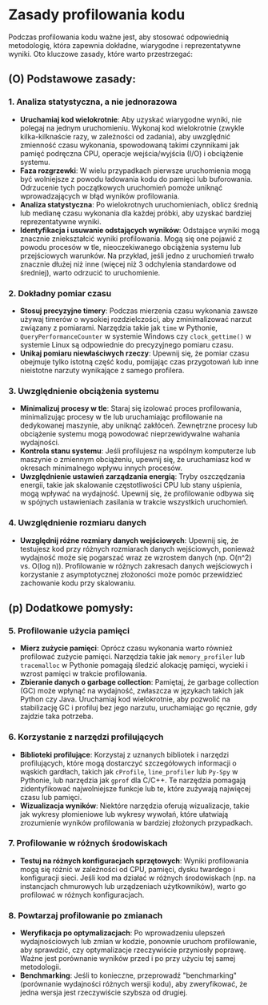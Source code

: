 # Zasady profilowania kodu

Podczas profilowania kodu ważne jest, aby stosować odpowiednią metodologię, która zapewnia dokładne, wiarygodne i reprezentatywne wyniki. Oto kluczowe zasady, które warto przestrzegać:

## (O) Podstawowe zasady:

### 1. **Analiza statystyczna, a nie jednorazowa**
   - **Uruchamiaj kod wielokrotnie**: Aby uzyskać wiarygodne wyniki, nie polegaj na jednym uruchomieniu. Wykonaj kod wielokrotnie (zwykle kilka-kilknaście razy, w zależności od zadania), aby uwzględnić zmienność czasu wykonania, spowodowaną takimi czynnikami jak pamięć podręczna CPU, operacje wejścia/wyjścia (I/O) i obciążenie systemu.
   - **Faza rozgrzewki**: W wielu przypadkach pierwsze uruchomienia mogą być wolniejsze z powodu ładowania kodu do pamięci lub buforowania. Odrzucenie tych początkowych uruchomień pomoże uniknąć wprowadzających w błąd wyników profilowania.
   - **Analiza statystyczna**: Po wielokrotnych uruchomieniach, oblicz średnią lub medianę czasu wykonania dla każdej próbki, aby uzyskać bardziej reprezentatywne wyniki.
   - **Identyfikacja i usuwanie odstających wyników**: Odstające wyniki mogą znacznie zniekształcić wyniki profilowania. Mogą się one pojawić z powodu procesów w tle, nieoczekiwanego obciążenia systemu lub przejściowych warunków. Na przykład, jeśli jedno z uruchomień trwało znacznie dłużej niż inne (więcej niż 3 odchylenia standardowe od średniej), warto odrzucić to uruchomienie.

### 2. **Dokładny pomiar czasu**
   - **Stosuj precyzyjne timery**: Podczas mierzenia czasu wykonania zawsze używaj timerów o wysokiej rozdzielczości, aby zminimalizować narzut związany z pomiarami. Narzędzia takie jak `time` w Pythonie, `QueryPerformanceCounter` w systemie Windows czy `clock_gettime()` w systemie Linux są odpowiednie do precyzyjnego pomiaru czasu.
   - **Unikaj pomiaru niewłaściwych rzeczy**: Upewnij się, że pomiar czasu obejmuje tylko istotną część kodu, pomijając czas przygotowań lub inne nieistotne narzuty wynikające z samego profilera.

### 3. **Uwzględnienie obciążenia systemu**
   - **Minimalizuj procesy w tle**: Staraj się izolować proces profilowania, minimalizując procesy w tle lub uruchamiając profilowanie na dedykowanej maszynie, aby uniknąć zakłóceń. Zewnętrzne procesy lub obciążenie systemu mogą powodować nieprzewidywalne wahania wydajności.
   - **Kontrola stanu systemu**: Jeśli profilujesz na wspólnym komputerze lub maszynie o zmiennym obciążeniu, upewnij się, że uruchamiasz kod w okresach minimalnego wpływu innych procesów.
   - **Uwzględnienie ustawień zarządzania energią**: Tryby oszczędzania energii, takie jak skalowanie częstotliwości CPU lub stany uśpienia, mogą wpływać na wydajność. Upewnij się, że profilowanie odbywa się w spójnych ustawieniach zasilania w trakcie wszystkich uruchomień.

### 4. **Uwzględnienie rozmiaru danych**
   - **Uwzględnij różne rozmiary danych wejściowych**: Upewnij się, że testujesz kod przy różnych rozmiarach danych wejściowych, ponieważ wydajność może się pogarszać wraz ze wzrostem danych (np. O(n^2) vs. O(log n)). Profilowanie w różnych zakresach danych wejściowych i korzystanie z asymptotycznej złożoności może pomóc przewidzieć zachowanie kodu przy skalowaniu.

## (p) Dodatkowe pomysły:

### 5. **Profilowanie użycia pamięci**
   - **Mierz zużycie pamięci**: Oprócz czasu wykonania warto również profilować zużycie pamięci. Narzędzia takie jak `memory_profiler` lub `tracemalloc` w Pythonie pomagają śledzić alokację pamięci, wycieki i wzrost pamięci w trakcie profilowania.
   - **Zbieranie danych o garbage collection**: Pamiętaj, że garbage collection (GC) może wpłynąć na wydajność, zwłaszcza w językach takich jak Python czy Java. Uruchamiaj kod wielokrotnie, aby pozwolić na stabilizację GC i profiluj bez jego narzutu, uruchamiając go ręcznie, gdy zajdzie taka potrzeba.

### 6. **Korzystanie z narzędzi profilujących**
   - **Biblioteki profilujące**: Korzystaj z uznanych bibliotek i narzędzi profilujących, które mogą dostarczyć szczegółowych informacji o wąskich gardłach, takich jak `cProfile`, `line_profiler` lub `Py-Spy` w Pythonie, lub narzędzia jak `gprof` dla C/C++. Te narzędzia pomagają zidentyfikować najwolniejsze funkcje lub te, które zużywają najwięcej czasu lub pamięci.
   - **Wizualizacja wyników**: Niektóre narzędzia oferują wizualizacje, takie jak wykresy płomieniowe lub wykresy wywołań, które ułatwiają zrozumienie wyników profilowania w bardziej złożonych przypadkach.

### 7. **Profilowanie w różnych środowiskach**
   - **Testuj na różnych konfiguracjach sprzętowych**: Wyniki profilowania mogą się różnić w zależności od CPU, pamięci, dysku twardego i konfiguracji sieci. Jeśli kod ma działać w różnych środowiskach (np. na instancjach chmurowych lub urządzeniach użytkowników), warto go profilować w różnych konfiguracjach.

### 8. **Powtarzaj profilowanie po zmianach**
   - **Weryfikacja po optymalizacjach**: Po wprowadzeniu ulepszeń wydajnościowych lub zmian w kodzie, ponownie uruchom profilowanie, aby sprawdzić, czy optymalizacje rzeczywiście przyniosły poprawę. Ważne jest porównanie wyników przed i po przy użyciu tej samej metodologii.
   - **Benchmarking**: Jeśli to konieczne, przeprowadź "benchmarking" (porównanie wydajności różnych wersji kodu), aby zweryfikować, że jedna wersja jest rzeczywiście szybsza od drugiej.
